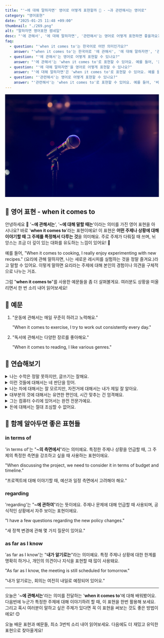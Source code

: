```yaml
---
title: "'~에 대해 말하자면' 영어로 어떻게 표현할까 📌 - ~과 관련해서는 영어로"
category: "영어표현"
date: "2025-01-25 11:48 +09:00"
thumbnail: "./269.png"
alt: "말하자면 영어표현 썸네일"
desc: "'에 관해서', '에 대해 말하자면', '관련해서'는 영어로 어떻게 표현하면 좋을까요? '음악에 관해서는 나보다 친구가 더 잘 알아', '운동에 대해 말하자면 나는 요가를 좋아해' 등을 영어로 표현하는 법을 배워봅시다. 다양한 예문을 통해서 연습하고 본인의 표현으로 만들어 보세요."
faq:
  - question: "'when it comes to'는 한국어로 어떤 의미인가요?"
    answer: "'when it comes to'는 한국어로 '에 관해서', '에 대해 말하자면', '관련해서' 등으로 번역될 수 있어요. 어떤 주제나 상황을 언급할 때 사용해요."
  - question: "'에 관해서'는 영어로 어떻게 표현할 수 있나요?"
    answer: "'에 관해서'는 'when it comes to'로 표현할 수 있어요. 예를 들어, '음악에 관해서는 나보다 친구가 더 잘 알아'는 'When it comes to music, my friend knows more than I do'로 말할 수 있어요."
  - question: "'에 대해 말하자면'을 영어로 어떻게 표현할 수 있나요?"
    answer: "'에 대해 말하자면'은 'when it comes to'로 표현할 수 있어요. 예를 들어, '운동에 대해 말하자면 나는 요가를 좋아해'는 'When it comes to exercise, I love yoga'로 표현할 수 있어요."
  - question: "'관련해서'는 영어로 어떻게 표현할 수 있나요?"
    answer: "'관련해서'는 'when it comes to'로 표현할 수 있어요. 예를 들어, '비즈니스 관련해서는 그가 전문가야'는 'When it comes to business, he is an expert'로 말할 수 있어요."
---
```


![무대위 마이크](./269-1.jpg)

## 🌟 영어 표현 - when it comes to

안녕하세요 👋 '**~에 관해서는**', '**~에 대해 말할 때는**'이라는 의미를 가진 영어 표현을 아시나요? 바로 '**when it comes to**'라는 표현이에요! 이 표현은 **어떤 주제나 상황에 대해 이야기할 때 그 주제를 특정해서 다루는 것**을 의미해요. 주로 주제가 다뤄질 때 쓰며, 뉘앙스는 조금 더 깊이 있는 대화를 유도하는 느낌이 있어요! 🎤

<script async src="https://pagead2.googlesyndication.com/pagead/js/adsbygoogle.js?client=ca-pub-1465612013356152"
     crossorigin="anonymous"></script>
<!-- engple-horizontal-ad -->

<ins class="adsbygoogle"
     style="display:block"
     data-ad-client="ca-pub-1465612013356152"
     data-ad-slot="2106896038"
     data-ad-format="auto"
     data-full-width-responsive="true"></ins>

<script>
     (adsbygoogle = window.adsbygoogle || []).push({});
</script>

예를 들어, "When it comes to cooking, I really enjoy experimenting with new recipes." (요리에 관해 말하자면, 나는 새로운 레시피를 실험하는 것을 정말 즐겨요.)라고 말할 수 있어요. 이렇게 말하면 요리라는 주제에 대해 본인의 경험이나 의견을 구체적으로 나누는 거죠.

그럼 "**when it comes to**"를 사용한 예문들을 좀 더 살펴볼게요. 여러분도 상황을 떠올리면서 한 번 소리 내어 읽어보세요!

## 📖 예문

1. "운동에 관해서는 매일 꾸준히 하려고 노력해요."

   "When it comes to exercise, I try to work out consistently every day."

2. "독서에 관해서는 다양한 장르를 좋아해요."

   "When it comes to reading, I like various genres."

## 💬 연습해보기

<details>
<summary>나는 수학은 정말 못하지만, 글쓰기는 잘해요.</summary>
<span>I'm terrible at math, but when it comes to writing, I can hold my own.</span>
</details>

<details>
<summary>이런 것들에 대해서는 네 판단을 믿어.</summary>
<span>Look, I trust your judgment when it comes to these things.</span>
</details>

<details>
<summary>나는 차에 대해서는 잘 모르지만, 자전거에 대해서는 내가 제일 잘 알아요.</summary>
<span>I don't know much about cars, but when it comes to bikes, I'm your guy.</span>
</details>

<details>
<summary>대부분의 것에 대해서는 유연한 편인데, 시간 맞추는 건 엄격해요.</summary>
<span>I'm pretty flexible about most things, but when it comes to being <a href="/blog/vocab-1/043.on-time/">on time</a>, I'm <a href="/blog/in-english/275.strict/">strict</a>.</span>
</details>

<details>
<summary>그는 컴퓨터 수리에 있어서는 완전 전문가예요.</summary>
<span>He's a total pro when it comes to fixing computers.</span>
</details>

<details>
<summary>돈에 대해서는 절대 조심할 수 없어요.</summary>
<span>When it comes to money, you can never be too careful.</span>
</details>

## 🤝 함께 알아두면 좋은 표현들

### in terms of

'in terms of'는 "**~의 측면에서**"라는 의미예요. 특정한 주제나 상황을 언급할 때, 그 주제의 특정한 측면을 강조하고 싶을 때 사용하는 표현이에요.

"When discussing the project, we need to consider it in terms of budget and timeline."

"프로젝트에 대해 이야기할 때, 예산과 일정 측면에서 고려해야 해요."

### regarding

'regarding'는 "**~에 관하여**"라는 뜻이에요. 주제나 문제에 대해 언급할 때 사용되며, 공식적인 상황에서 자주 보이는 표현이에요.

"I have a few questions regarding the new policy changes."

"새 정책 변경에 관해 몇 가지 질문이 있어요."

### as far as I know

'as far as I know'는 "**내가 알기로는**"라는 의미예요. 특정 주제나 상황에 대한 한계를 명확히 하거나, 개인의 의견이나 지식을 표현할 때 많이 사용돼요.

"As far as I know, the meeting is still scheduled for tomorrow."

"내가 알기로는, 회의는 여전히 내일로 예정되어 있어요."

---

오늘은 '**~에 관해서는**'라는 의미를 전달하는 '**when it comes to**'에 대해 배워봤어요. 다음번에 누군가 특정한 주제에 대해 이야기하려 할 때, 이 표현을 한번 활용해 보세요. 그리고 혹시 여러분이 말하고 싶은 주제가 있다면 꼭 이 표현을 써보는 것도 좋은 방법이에요! 😊

오늘 배운 표현과 예문들, 최소 3번씩 소리 내어 읽어보세요. 다음에도 더 재밌고 유익한 표현으로 찾아올게요!
